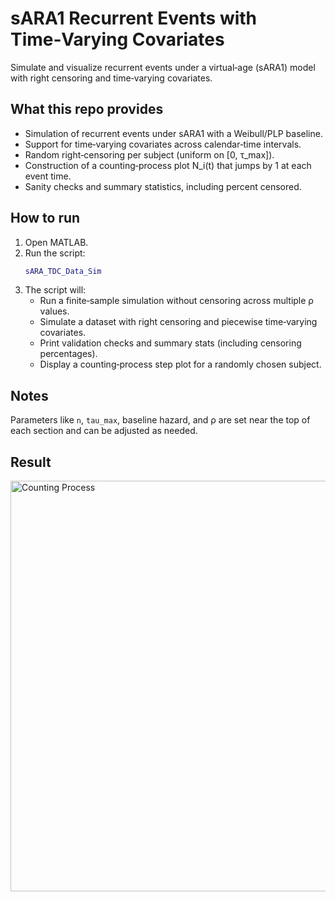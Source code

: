 # sARA1 Recurrent Events with Time‑Varying Covariates

Simulate and visualize recurrent events under a virtual‑age (sARA1) model with right censoring and time‑varying covariates.

## What this repo provides
- Simulation of recurrent events under sARA1 with a Weibull/PLP baseline.
- Support for time‑varying covariates across calendar‑time intervals.
- Random right‑censoring per subject (uniform on [0, τ_max]).
- Construction of a counting‑process plot N_i(t) that jumps by 1 at each event time.
- Sanity checks and summary statistics, including percent censored.

## How to run
1. Open MATLAB.
2. Run the script:
   ```matlab
   sARA_TDC_Data_Sim
   ```
3. The script will:
   - Run a finite‑sample simulation without censoring across multiple ρ values.
   - Simulate a dataset with right censoring and piecewise time‑varying covariates.
   - Print validation checks and summary stats (including censoring percentages).
   - Display a counting‑process step plot for a randomly chosen subject.

## Notes
Parameters like `n`, `tau_max`, baseline hazard, and ρ are set near the top of each section and can be adjusted as needed.

## Result

<img width="1096" height="657" alt="Counting Process" src="https://github.com/user-attachments/assets/c57b3e68-c859-42db-abb1-0f76f633d784" />
